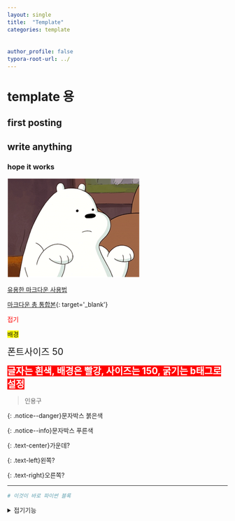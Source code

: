 ```yaml
---
layout: single
title:  "Template"
categories: template


author_profile: false
typora-root-url: ../
---
```


# template 용

## first posting

## write anything

### hope it works

![bear](/images/2023-05-22-first/bear.PNG)

[유용한 마크다운 사용법](https://velog.io/@wdahlia/markdown)



[마크다운 총 통합본](https://ingu627.github.io/md/markdown_grammar/#**글자**-**크기**-**조정**){: target='_blank'}



<span style= 'color:red'>접기</span>

<span style='background-color:yellow'>배경</span> 

<span style='font-size:150%'>폰트사이즈 50</span>

<b><span style="color:white; background-color:red; font-size:150%">글자는 흰색, 배경은 빨강, 사이즈는 150, 굵기는 b태그로 설정</span></b>

> 인용구



{: .notice--danger}문자박스 붉은색



{: .notice--info}문자박스 푸른색



{: .text-center}가운데?



{: .text-left}왼쪽?



{: .text-right}오른쪽?

---

```py
# 이것이 바로 파이썬 블록
```

<details>
  <summary>접기기능</summary>
  이걸로 접기기능 활성화
</details>





